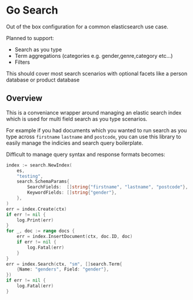 # Go Search

Out of the box configuration for a common elasticsearch use case.

Planned to support:

- Search as you type
- Term aggregations (categories e.g. gender,genre,category etc...)
- Filters

This should cover most search scenarios with optional facets like a person database or product database

## Overview

This is a conveniance wrapper around managing an elastic search index which is used for multi field search as you type scenarios.

For example if you had documents which you wanted to run search as you type across `firstname` `lastname` and `postcode`, you can use this library to easily manage the indicies and search query boilerplate.

Difficult to manage query syntax and response formats becomes:

```go
index := search.NewIndex(
    es,
    "testing",
    search.SchemaParams{
        SearchFields:  []string{"firstname", "lastname", "postcode"},
        KeywordFields: []string{"gender"},
    },
)
err = index.Create(ctx)
if err != nil {
    log.Print(err)
}
for _, doc := range docs {
    err = index.InsertDocument(ctx, doc.ID, doc)
    if err != nil {
        log.Fatal(err)
    }
}
err = index.Search(ctx, "sm", []search.Term{
    {Name: "genders", Field: "gender"},
})
if err != nil {
    log.Fatal(err)
}
```

